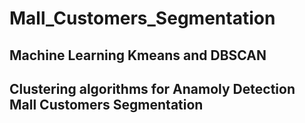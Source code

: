 # Mall_Customers_Segmentation

## Machine Learning Kmeans and DBSCAN
## Clustering algorithms for Anamoly Detection Mall Customers Segmentation
